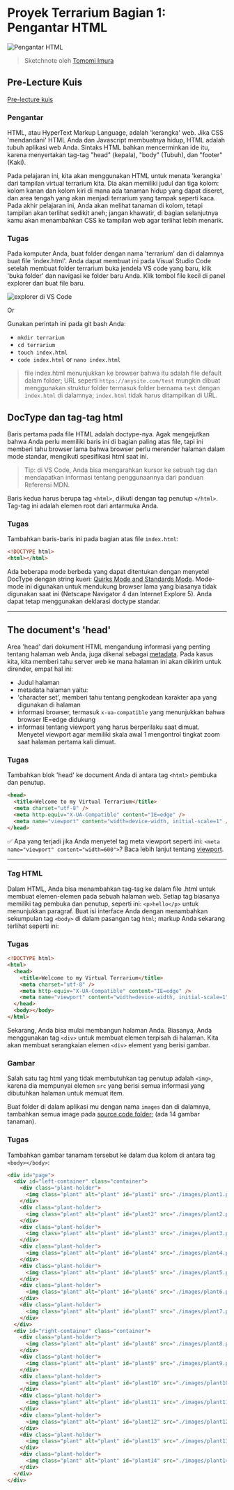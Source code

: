 # Proyek Terrarium Bagian 1: Pengantar HTML

![Pengantar HTML](/sketchnotes/webdev101-html.png)

> Sketchnote oleh [Tomomi Imura](https://twitter.com/girlie_mac)

## Pre-Lecture Kuis

[Pre-lecture kuis](https://happy-mud-02d95f10f.azurestaticapps.net/quiz/15)

### Pengantar

HTML, atau HyperText Markup Language, adalah 'kerangka' web. Jika CSS 'mendandani' HTML Anda dan Javascript membuatnya hidup, HTML adalah tubuh aplikasi web Anda. Sintaks HTML bahkan mencerminkan ide itu, karena menyertakan tag-tag "head" (kepala), "body" (Tubuh), dan "footer" (Kaki).

Pada pelajaran ini, kita akan menggunakan HTML untuk menata 'kerangka' dari tampilan virtual terrarium kita. Dia akan memiliki judul dan tiga kolom: kolom kanan dan kolom kiri di mana ada tanaman hidup yang dapat diseret, dan area tengah yang akan menjadi terrarium yang tampak seperti kaca. Pada akhir pelajaran ini, Anda akan melihat tanaman di kolom, tetapi tampilan akan terlihat sedikit aneh; jangan khawatir, di bagian selanjutnya kamu akan menambahkan CSS ke tampilan web agar terlihat lebih menarik.

### Tugas

Pada komputer Anda, buat folder dengan nama 'terrarium' dan di dalamnya buat file 'index.html'.
Anda dapat membuat ini pada Visual Studio Code setelah membuat folder terrarium buka jendela VS code yang baru, klik 'buka folder' dan navigasi ke folder baru Anda. Klik tombol file kecil di panel explorer dan buat file baru.

![explorer di VS Code](images/vs-code-index.png)

Or

Gunakan perintah ini pada git bash Anda:

- `mkdir terrarium`
- `cd terrarium`
- `touch index.html`
- `code index.html` or `nano index.html`

> file index.html menunjukkan ke browser bahwa itu adalah file default dalam folder; URL seperti `https://anysite.com/test` mungkin dibuat menggunakan struktur folder termasuk folder bernama `test` dengan `index.html` di dalamnya; `index.html` tidak harus ditampilkan di URL.

## DocType dan tag-tag html

Baris pertama pada file HTML adalah doctype-nya. Agak mengejutkan bahwa Anda perlu memiliki baris ini di bagian paling atas file, tapi ini memberi tahu browser lama bahwa browser perlu merender halaman dalam mode standar, mengikuti spesifikasi html saat ini.

> Tip: di VS Code, Anda bisa mengarahkan kursor ke sebuah tag dan mendapatkan informasi tentang penggunaannya dari panduan Referensi MDN.

Baris kedua harus berupa tag `<html>`, diikuti dengan tag penutup `</html>`. Tag-tag ini adalah elemen root dari antarmuka Anda.

### Tugas

Tambahkan baris-baris ini pada bagian atas file `index.html`:

```HTML
<!DOCTYPE html>
<html></html>
```

Ada beberapa mode berbeda yang dapat ditentukan dengan menyetel DocType dengan string kueri: [Quirks Mode and Standards Mode](https://developer.mozilla.org/docs/Web/HTML/Quirks_Mode_and_Standards_Mode). Mode-mode ini digunakan untuk mendukung browser lama yang biasanya tidak digunakan saat ini (Netscape Navigator 4 dan Internet Explore 5). Anda dapat tetap menggunakan deklarasi doctype standar.

---

## The document's 'head'

Area 'head' dari dokument HTML mengandung informasi yang penting tentang halaman web Anda, juga dikenal sebagai [metadata](https://developer.mozilla.org/docs/Web/HTML/Element/meta). Pada kasus kita, kita memberi tahu server web ke mana halaman ini akan dikirim untuk dirender, empat hal ini:

- Judul halaman
- metadata halaman yaitu:
- 'character set', memberi tahu tentang pengkodean karakter apa yang digunakan di halaman
- informasi browser, termasuk `x-ua-compatible` yang menunjukkan bahwa browser IE=edge didukung
- informasi tentang viewport yang harus berperilaku saat dimuat. Menyetel viewport agar memiliki skala awal 1 mengontrol tingkat zoom saat halaman pertama kali dimuat.

### Tugas

Tambahkan blok 'head' ke document Anda di antara tag `<html>` pembuka dan penutup.

```html
<head>
  <title>Welcome to my Virtual Terrarium</title>
  <meta charset="utf-8" />
  <meta http-equiv="X-UA-Compatible" content="IE=edge" />
  <meta name="viewport" content="width=device-width, initial-scale=1" />
</head>
```

✅ Apa yang terjadi jika Anda menyetel tag meta viewport seperti ini: `<meta name="viewport" content="width=600">`? Baca lebih lanjut tentang [viewport](https://developer.mozilla.org/docs/Web/HTML/Viewport_meta_tag).

---

### Tag HTML

Dalam HTML, Anda bisa menambahkan tag-tag ke dalam file .html untuk membuat elemen-elemen pada sebuah halaman web. Setiap tag biasanya memiliki tag pembuka dan penutup, seperti ini: `<p>hello</p>` untuk menunjukkan paragraf. Buat isi interface Anda dengan menambahkan sekumpulan tag `<body>` di dalam pasangan tag `html`; markup Anda sekarang terlihat seperti ini:

### Tugas

```html
<!DOCTYPE html>
<html>
  <head>
    <title>Welcome to my Virtual Terrarium</title>
    <meta charset="utf-8" />
    <meta http-equiv="X-UA-Compatible" content="IE=edge" />
    <meta name="viewport" content="width=device-width, initial-scale=1" />
  </head>
  <body></body>
</html>
```

Sekarang, Anda bisa mulai membangun halaman Anda. Biasanya, Anda menggunakan tag `<div>` untuk membuat elemen terpisah di halaman. Kita akan membuat serangkaian elemen `<div>` element yang berisi gambar.

### Gambar

Salah satu tag html yang tidak membutuhkan tag penutup adalah `<img>`, karena dia mempunyai elemen `src` yang berisi semua informasi yang dibutuhkan halaman untuk memuat item.

Buat folder di dalam aplikasi mu dengan nama `images` dan di dalamnya, tambahkan semua image pada [source code folder](../solution/images); (ada 14 gambar tanaman).

### Tugas

Tambahkan gambar tanamam tersebut ke dalam dua kolom di antara tag `<body></body>`:

```html
<div id="page">
  <div id="left-container" class="container">
    <div class="plant-holder">
      <img class="plant" alt="plant" id="plant1" src="./images/plant1.png" />
    </div>
    <div class="plant-holder">
      <img class="plant" alt="plant" id="plant2" src="./images/plant2.png" />
    </div>
    <div class="plant-holder">
      <img class="plant" alt="plant" id="plant3" src="./images/plant3.png" />
    </div>
    <div class="plant-holder">
      <img class="plant" alt="plant" id="plant4" src="./images/plant4.png" />
    </div>
    <div class="plant-holder">
      <img class="plant" alt="plant" id="plant5" src="./images/plant5.png" />
    </div>
    <div class="plant-holder">
      <img class="plant" alt="plant" id="plant6" src="./images/plant6.png" />
    </div>
    <div class="plant-holder">
      <img class="plant" alt="plant" id="plant7" src="./images/plant7.png" />
    </div>
  </div>
  <div id="right-container" class="container">
    <div class="plant-holder">
      <img class="plant" alt="plant" id="plant8" src="./images/plant8.png" />
    </div>
    <div class="plant-holder">
      <img class="plant" alt="plant" id="plant9" src="./images/plant9.png" />
    </div>
    <div class="plant-holder">
      <img class="plant" alt="plant" id="plant10" src="./images/plant10.png" />
    </div>
    <div class="plant-holder">
      <img class="plant" alt="plant" id="plant11" src="./images/plant11.png" />
    </div>
    <div class="plant-holder">
      <img class="plant" alt="plant" id="plant12" src="./images/plant12.png" />
    </div>
    <div class="plant-holder">
      <img class="plant" alt="plant" id="plant13" src="./images/plant13.png" />
    </div>
    <div class="plant-holder">
      <img class="plant" alt="plant" id="plant14" src="./images/plant14.png" />
    </div>
  </div>
</div>
```
